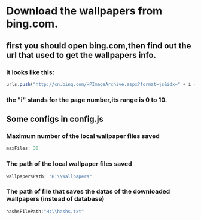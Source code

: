 # Download the wallpapers from bing.com.
## first you should open bing.com,then find out the url that used to get the wallpapers info.
### It looks like this:

```js
urls.push("http://cn.bing.com/HPImageArchive.aspx?format=js&idx=" + i + "&n=1&nc=1526806663460&pid=hp");}
```
### the "i" stands for the page number,its range is 0 to 10.

## Some configs in config.js  
### Maximum number of the local wallpaper files saved 
```js
maxFiles: 30
```
### The path of the local wallpaper files saved
```js
wallpapersPath: "H:\\Wallpapers"
```
### The path of file that saves the datas of the downloaded wallpapers (instead of database)
```js
hashsFilePath:"H:\\hashs.txt"
```